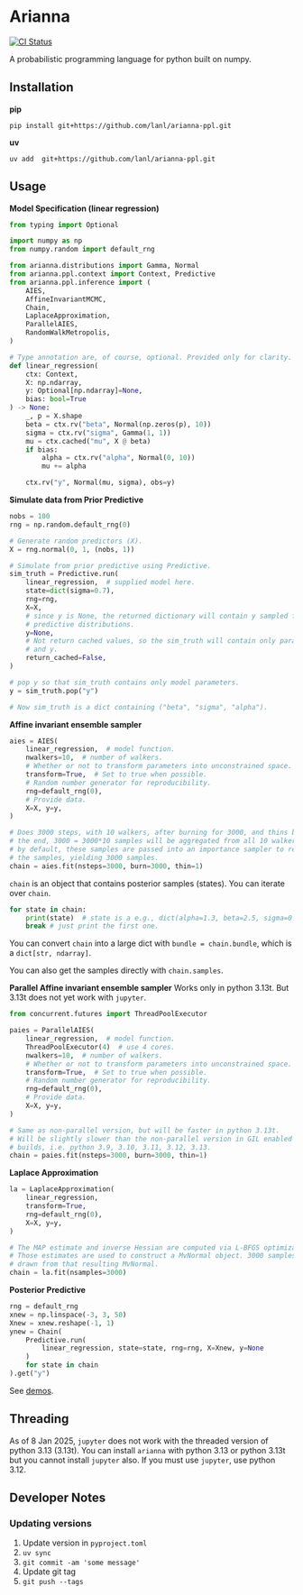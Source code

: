 # Arianna

[![CI Status][ci-status-img]](https://github.com/lanl/arianna-ppl/actions)

A probabilistic programming language for python built on numpy.

## Installation
**pip**
```
pip install git+https://github.com/lanl/arianna-ppl.git
```

**uv**
```
uv add  git+https://github.com/lanl/arianna-ppl.git
```

## Usage

**Model Specification (linear regression)**
```python
from typing import Optional

import numpy as np
from numpy.random import default_rng

from arianna.distributions import Gamma, Normal
from arianna.ppl.context import Context, Predictive
from arianna.ppl.inference import (
    AIES,
    AffineInvariantMCMC,
    Chain,
    LaplaceApproximation,
    ParallelAIES,
    RandomWalkMetropolis,
)

# Type annotation are, of course, optional. Provided only for clarity.
def linear_regression(
    ctx: Context,
    X: np.ndarray,
    y: Optional[np.ndarray]=None,
    bias: bool=True
) -> None:
    _, p = X.shape
    beta = ctx.rv("beta", Normal(np.zeros(p), 10))
    sigma = ctx.rv("sigma", Gamma(1, 1))
    mu = ctx.cached("mu", X @ beta)
    if bias:
        alpha = ctx.rv("alpha", Normal(0, 10))
        mu += alpha

    ctx.rv("y", Normal(mu, sigma), obs=y)
```

**Simulate data from Prior Predictive**
```python
nobs = 100
rng = np.random.default_rng(0)

# Generate random predictors (X).
X = rng.normal(0, 1, (nobs, 1))

# Simulate from prior predictive using Predictive.
sim_truth = Predictive.run(
    linear_regression,  # supplied model here.
    state=dict(sigma=0.7),
    rng=rng,
    X=X,
    # since y is None, the returned dictionary will contain y sampled from it's
    # predictive distributions.
    y=None,
    # Not return cached values, so the sim_truth will contain only parameters
    # and y.
    return_cached=False,  
)

# pop y so that sim_truth contains only model parameters.
y = sim_truth.pop("y")

# Now sim_truth is a dict containing ("beta", "sigma", "alpha").
```

**Affine invariant ensemble sampler**
```python
aies = AIES(
    linear_regression,  # model function.
    nwalkers=10,  # number of walkers.
    # Whether or not to transform parameters into unconstrained space.
    transform=True,  # Set to true when possible.
    # Random number generator for reproducibility.
    rng=default_rng(0),
    # Provide data.
    X=X, y=y,
)

# Does 3000 steps, with 10 walkers, after burning for 3000, and thins by 1. At
# the end, 3000 = 3000*10 samples will be aggregated from all 10 walkers. Then,
# by default, these samples are passed into an importance sampler to reweight
# the samples, yielding 3000 samples.
chain = aies.fit(nsteps=3000, burn=3000, thin=1)
```

`chain` is an object that contains posterior samples (states).
You can iterate over `chain`.

```python
for state in chain:
    print(state)  # state is a e.g., dict(alpha=1.3, beta=2.5, sigma=0.6, mu=some_long_array)
    break # just print the first one.
```

You can convert `chain` into a large dict with `bundle = chain.bundle`,
which is a `dict[str, ndarray]`.

You can also get the samples directly with `chain.samples`.

**Parallel Affine invariant ensemble sampler**
Works only in python 3.13t. But 3.13t does not yet work with `jupyter`.

```python
from concurrent.futures import ThreadPoolExecutor

paies = ParallelAIES(
    linear_regression,  # model function.
    ThreadPoolExecutor(4)  # use 4 cores.
    nwalkers=10,  # number of walkers.
    # Whether or not to transform parameters into unconstrained space.
    transform=True,  # Set to true when possible.
    # Random number generator for reproducibility.
    rng=default_rng(0),
    # Provide data.
    X=X, y=y,
)

# Same as non-parallel version, but will be faster in python 3.13t.
# Will be slightly slower than the non-parallel version in GIL enabled python
# builds, i.e. python 3.9, 3.10, 3.11, 3.12, 3.13.
chain = paies.fit(nsteps=3000, burn=3000, thin=1)
```

**Laplace Approximation**
```python
la = LaplaceApproximation(
    linear_regression,
    transform=True,
    rng=default_rng(0),
    X=X, y=y,
)

# The MAP estimate and inverse Hessian are computed via L-BFGS optimization.
# Those estimates are used to construct a MvNormal object. 3000 samples are
# drawn from that resulting MvNormal.
chain = la.fit(nsamples=3000)
```

**Posterior Predictive**
```python
rng = default_rng
xnew = np.linspace(-3, 3, 50)
Xnew = xnew.reshape(-1, 1)
ynew = Chain(
    Predictive.run(
        linear_regression, state=state, rng=rng, X=Xnew, y=None
    )
    for state in chain
).get("y")
```

See [demos](demos/).

## Threading
As of 8 Jan 2025, `jupyter` does not work with the threaded version of python
3.13 (3.13t). You can install `arianna` with python 3.13 or python 3.13t but
you cannot install `jupyter` also. If you must use `jupyter`, use python 3.12.

## Developer Notes

### Updating versions
1. Update version in `pyproject.toml`
2. `uv sync`
3. `git commit -am 'some message'`
4. Update git tag 
5. `git push --tags`

[ci-status-img]: https://github.com/luiarthur/arianna-ppl/workflows/CI/badge.svg
